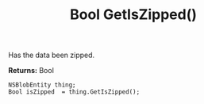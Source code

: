 ﻿---
uid: crmscript_ref_NSBlobEntity_GetIsZipped
title: Bool GetIsZipped()
intellisense: NSBlobEntity.GetIsZipped
keywords: NSBlobEntity, GetIsZipped
so.topic: reference
---

Has the data been zipped.

**Returns:** Bool


```crmscript
NSBlobEntity thing;
Bool isZipped  = thing.GetIsZipped();
```


